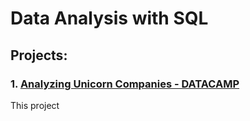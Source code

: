 # Data Analysis with SQL

## Projects:

### 1. [Analyzing Unicorn Companies - DATACAMP](https://github.com/Shristy-stack/Analyzing-Unicorn-Companies---Datacamp)
This project 

